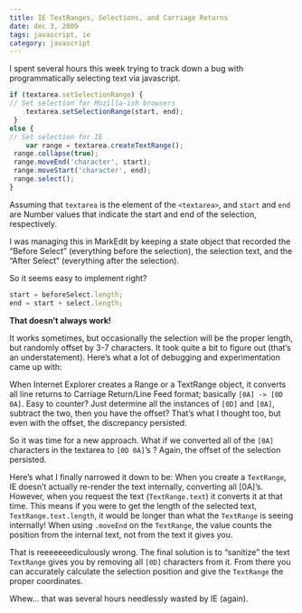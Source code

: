 ```yaml
---
title: IE TextRanges, Selections, and Carriage Returns
date: dec 3, 2009
tags: javascript, ie
category: javascript
---
```


I spent several hours this week trying to track down a bug with programmatically selecting text via javascript.

```javascript
if (textarea.setSelectionRange) {
// Set selection for Mozilla-ish browsers
    textarea.setSelectionRange(start, end);
 }
else {
// Set selection for IE
    var range = textarea.createTextRange();
 range.collapse(true);
 range.moveEnd('character', start);
 range.moveStart('character', end);
 range.select();
}
```

Assuming that `textarea` is the element of the `<textarea>`, and `start` and `end` are Number values that indicate the start and end of the selection, respectively.

I was managing this in MarkEdit by keeping a state object that recorded the “Before Select” (everything before the selection), the selection text, and the “After Select” (everything after the selection).

So it seems easy to implement right?

```javascript
start = beforeSelect.length;
end = start + select.length;
```

**That doesn’t always work!**

It works sometimes, but occasionally the selection will be the proper length, but randomly offset by 3-7 characters. It took quite a bit to figure out (that’s an understatement). Here’s what a lot of debugging and experimentation came up with:

When Internet Explorer creates a Range or a TextRange object, it converts all line returns to Carriage Return/Line Feed format; basically `[0A] -> [0D 0A]`. Easy to counter? Just determine all the instances of `[0D]` and `[0A]`, subtract the two, then you have the offset? That’s what I thought too, but even with the offset, the discrepancy persisted.

So it was time for a new approach. What if we converted all of the `[0A]` characters in the textarea to `[0D 0A]`’s ? Again, the offset of the selection persisted.

Here’s what I finally narrowed it down to be: When you create a `TextRange`, IE doesn’t actually re-render the text internally, converting all [0A]’s. However, when you request the text (`TextRange.text`) it converts it at that time. This means if you were to get the length of the selected text, `TextRange.text.length`, it would be longer than what the `TextRange` is seeing internally! When using `.moveEnd` on the `TextRange`, the value counts the position from the internal text, not from the text it gives you.

That is reeeeeeediculously wrong. The final solution is to “sanitize” the text `TextRange` gives you by removing all `[0D]` characters from it. From there you can accurately calculate the selection position and give the `TextRange` the proper coordinates.

Whew… that was several hours needlessly wasted by IE (again).
